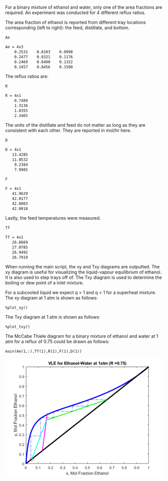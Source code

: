 

For a binary mixture of ethanol and water, only one of the area fractions are required. An experiment was conducted for 4 different reflux ratios.


  


The area fraction of ethanol is reported from different tray locations corresponding (left to right):  the feed, distillate, and bottom.



```matlab:Code
Ae
```


```text:Output
Ae = 4x3    
    0.2531    0.8103    0.0998
    0.2477    0.8321    0.1176
    0.2469    0.8400    0.1322
    0.2457    0.8456    0.1500

```



The reflux ratios are:



```matlab:Code
R
```


```text:Output
R = 4x1    
    0.7489
    1.3136
    1.8355
    2.3465

```



The units of the distillate and feed do not matter as long as they are consistent with each other. They are reported in mol/hr here.



```matlab:Code
D
```


```text:Output
D = 4x1    
   13.4285
   11.0532
    9.2384
    7.9985

```


```matlab:Code
F
```


```text:Output
F = 4x1    
   41.9629
   42.0177
   42.0003
   42.0018

```



Lastly, the feed temperatures were measured.



```matlab:Code
Tf
```


```text:Output
Tf = 4x1    
   26.8669
   27.0785
   26.9492
   26.7919

```



When running the main script, the xy and Txy diagrams are outputted. The xy diagram is useful for visualizing the liquid-vapour equilibrium of ethanol. It is also used to step trays off of. The Txy diagram is used to determine the boiling or dew point of a inlet mixture.


  


For a subcooled liquid we expect q > 1 and q < 1 for a superheat mixture. The xy diagram at 1 atm is shown as follows:



```matlab:Code
%plot_xy()
```

  


The Txy diagram at 1 atm is shown as follows:



```matlab:Code
%plot_txy()
```



The McCabe Thiele diagram for a binary mixture of ethanol and water at 1 atm for a reflux of 0.75 could be drawn as follows:



```matlab:Code
main(Ae(1,:),Tf(1),R(1),F(1),D(1))
```


![figure_0.png](Readme_images/figure_0.png)

